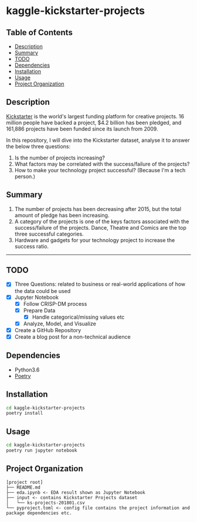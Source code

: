 # kaggle-kickstarter-projects <!-- omit in toc -->

## Table of Contents <!-- omit in toc -->

- [Description](#description)
- [Summary](#summary)
- [TODO](#todo)
- [Dependencies](#dependencies)
- [Installation](#installation)
- [Usage](#usage)
- [Project Organization](#project-organization)

## Description

[Kickstarter](https://www.kickstarter.com) is the world's largest funding platform for creative projects. 16 million people have backed a project, $4.2 billion has been pledged, and 161,886 projects have been funded since its launch from 2009.

In this repository, I will dive into the Kickstarter dataset, analyse it to answer the below three questions:

1. Is the number of projects increasing?
2. What factors may be correlated with the success/failure of the projects?
3. How to make your technology project successful? (Because I'm a tech person.)

## Summary

1. The number of projects has been decreasing after 2015, but the total amount of pledge has been increasing.
2. A category of the projects is one of the keys factors associated with the success/failure of the projects. Dance, Theatre and Comics are the top three successful categories.
3. Hardware and gadgets for your technology project to increase the success ratio.

---

## TODO

- [x] Three Questions: related to business or real-world applications of how the data could be used
- [x] Jupyter Notebook
  - [x] Follow CRISP-DM process
  - [x] Prepare Data
    - [x] Handle categorical/missing values etc
  - [x] Analyze, Model, and Visualize
- [x] Create a GitHub Repository
- [x] Create a blog post for a non-technical audience

## Dependencies

- Python3.6
- [Poetry](https://github.com/sdispater/poetry)

## Installation

```bash
cd kaggle-kickstarter-projects
poetry install
```

## Usage

```bash
cd kaggle-kickstarter-projects
poetry run jupyter notebook
```

## Project Organization

```text
[project root]
├── README.md
├── eda.ipynb <- EDA result shown as Jupyter Notebook
├── input <- contains Kickstarter Projects dataset
│   └── ks-projects-201801.csv
└── pyproject.toml <- config file contains the project information and package dependencies etc.
```
